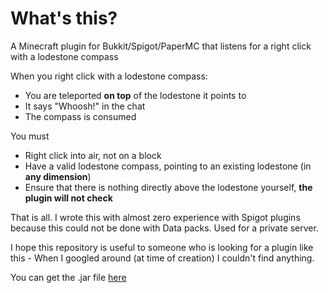 # What's this?

A Minecraft plugin for Bukkit/Spigot/PaperMC that listens for a right click with a lodestone compass

When you right click with a lodestone compass:
- You are teleported **on top** of the lodestone it points to
- It says "Whoosh!" in the chat
- The compass is consumed

You must
- Right click into air, not on a block
- Have a valid lodestone compass, pointing to an existing lodestone (in **any dimension**)
- Ensure that there is nothing directly above the lodestone yourself, **the plugin will not check**

That is all. I wrote this with almost zero experience with Spigot plugins because this could not be done with Data packs. Used for a private server.

I hope this repository is useful to someone who is looking for a plugin like this - When I googled around (at time of creation) I couldn't find anything.

You can get the .jar file [here](https://github.com/percyqaz/LodestoneTeleport/releases/)
